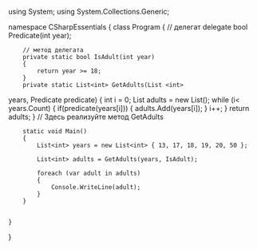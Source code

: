 using System;
using System.Collections.Generic;

namespace CSharpEssentials
{
    class Program
    {
        // делегат
        delegate bool Predicate(int year);

        // метод делегата
        private static bool IsAdult(int year)
        {
            return year >= 18;
        }
        private static List<int> GetAdults(List <int>
years, Predicate predicate)
        {
            int i = 0;
            List<int> adults = new List<int>();
            while (i< years.Count)
            { 
                if(predicate(years[i]))
                {
                    adults.Add(years[i]);
                }
                i++;
            }
            return adults;
        }
        // Здесь реализуйте метод GetAdults

        static void Main()
        {
            List<int> years = new List<int> { 13, 17, 18, 19, 20, 50 };

            List<int> adults = GetAdults(years, IsAdult);

            foreach (var adult in adults)
            {
                Console.WriteLine(adult);
            }
        }

        
    }
}
